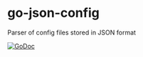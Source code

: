 go-json-config
==============

Parser of config files stored in JSON format

[![GoDoc](https://godoc.org/github.com/bbva-innotech/go-json-config?status.png)](https://godoc.org/github.com/bbva-innotech/go-json-config)
